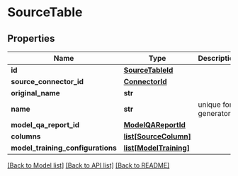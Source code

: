 # SourceTable

## Properties
Name | Type | Description | Notes
------------ | ------------- | ------------- | -------------
**id** | [**SourceTableId**](SourceTableId.md) |  | [optional] 
**source_connector_id** | [**ConnectorId**](ConnectorId.md) |  | [optional] 
**original_name** | **str** |  | [optional] 
**name** | **str** | unique for a generator | [optional] 
**model_qa_report_id** | [**ModelQAReportId**](ModelQAReportId.md) |  | [optional] 
**columns** | [**list[SourceColumn]**](SourceColumn.md) |  | [optional] 
**model_training_configurations** | [**list[ModelTraining]**](ModelTraining.md) |  | [optional] 

[[Back to Model list]](../README.md#documentation-for-models) [[Back to API list]](../README.md#documentation-for-api-endpoints) [[Back to README]](../README.md)

